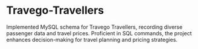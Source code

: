 # Travego-Travellers
Implemented MySQL schema for Travego Travellers, recording diverse passenger data and travel prices. Proficient in SQL commands, the project enhances decision-making for travel planning and pricing strategies.
